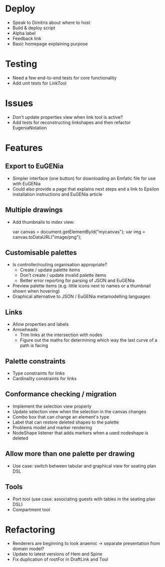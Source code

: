 # Deploy
* Speak to Dimitris about where to host
* Build & deploy script
* Alpha label
* Feedback link
* Basic homepage explaining purpose

# Testing
* Need a few end-to-end tests for core functionality
* Add unit tests for LinkTool

# Issues
* Don't update properties view when link tool is active?
* Add tests for reconstructing linkshapes and then refactor EugeniaNotation


# Features

## Export to EuGENia
* Simpler interface (one button) for downloading an Emfatic file for use with EuGENia
* Could also provide a page that explains next steps and a link to Epsilon installation instructions and EuGENia article

## Multiple drawings
* Add thumbnails to index view:

    var canvas = document.getElementById("mycanvas");
    var img    = canvas.toDataURL("image/png");


## Customisable palettes
* Is controller/routing organisation appropriate?
    * Create / update palette items
    * Don't create / update invalid palette items
    * Better error reporting for parsing of JSON and EuGENia
* Preview palette items (e.g. little icons next to names or a thumbnail shown when hovering)
* Graphical alternative to JSON / EuGENia metamodelling languages

## Links
* Allow properties and labels
* Arrowheads
    * Trim links at the intersection with nodes
    * Figure out the maths for determining which way the last curve of a path is facing

## Palette constraints
* Type constraints for links
* Cardinality constraints for links

## Conformance checking / migration
* Implement the selection view properly
* Update selection view when the selection in the canvas changes
* Combo box that can change an element's type
* Label that can restore deleted shapes to the palette
* Problems model and marker rendering
* NodeShape listener that adds markers when a used nodeshape is deleted

## Allow more than one palette per drawing
* Use case: switch between tabular and graphical view for seating plan DSL

## Tools
* Port tool (use case: associating guests with tables in the seating plan DSL)
* Compartment tool

# Refactoring
* Renderers are beginning to look anaemic -> separate presentation from domain model?
* Update to latest versions of Hem and Spine
* Fix duplication of rootFor in DraftLink and Tool